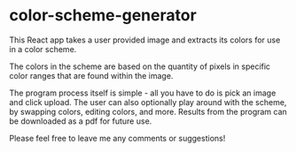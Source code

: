 # color-scheme-generator

This React app takes a user provided image and extracts its colors for use in a color scheme.

The colors in the scheme are based on the quantity of pixels in specific color ranges that are found within the image.

The program process itself is simple - all you have to do is pick an image and click upload. 
The user can also optionally play around with the scheme, by swapping colors, editing colors, and more. 
Results from the program can be downloaded as a pdf for future use. 

Please feel free to leave me any comments or suggestions!
